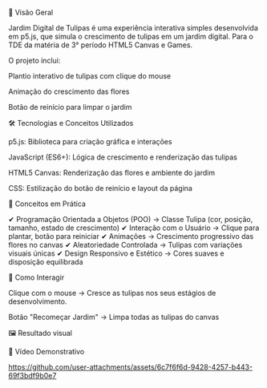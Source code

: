 🌷 Visão Geral

Jardim Digital de Tulipas é uma experiência interativa simples desenvolvida em p5.js, que simula o crescimento de tulipas em um jardim digital. Para o TDE da matéria de 3° período HTML5 Canvas e Games.

O projeto inclui:

Plantio interativo de tulipas com clique do mouse

Animação do crescimento das flores

Botão de reinício para limpar o jardim

🛠 Tecnologias e Conceitos Utilizados

p5.js: Biblioteca para criação gráfica e interações

JavaScript (ES6+): Lógica de crescimento e renderização das tulipas

HTML5 Canvas: Renderização das flores e ambiente do jardim

CSS: Estilização do botão de reinício e layout da página

📌 Conceitos em Prática

✔ Programação Orientada a Objetos (POO) → Classe Tulipa (cor, posição, tamanho, estado de crescimento)
✔ Interação com o Usuário → Clique para plantar, botão para reiniciar
✔ Animações → Crescimento progressivo das flores no canvas
✔ Aleatoriedade Controlada → Tulipas com variações visuais únicas
✔ Design Responsivo e Estético → Cores suaves e disposição equilibrada

🌼 Como Interagir

Clique com o mouse → Cresce as tulipas nos seus estágios de desenvolvimento.

Botão "Recomeçar Jardim" → Limpa todas as tulipas do canvas


🖼️ Resultado visual

🎥 Vídeo Demonstrativo

https://github.com/user-attachments/assets/6c7f6f6d-9428-4257-b443-69f3bdf9b0e7

